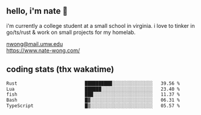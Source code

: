 ## hello, i'm nate 👋
i'm currently a college student at a small school in virginia. i love to tinker in go/ts/rust & work on small projects for my homelab.

nwong@mail.umw.edu <br/>
https://www.nate-wong.com/

## coding stats (thx wakatime)
<!--START_SECTION:waka-->

```txt
Rust                         ██████████░░░░░░░░░░░░░░░   39.56 %
Lua                          ██████░░░░░░░░░░░░░░░░░░░   23.40 %
fish                         ███░░░░░░░░░░░░░░░░░░░░░░   11.37 %
Bash                         █▓░░░░░░░░░░░░░░░░░░░░░░░   06.31 %
TypeScript                   █▒░░░░░░░░░░░░░░░░░░░░░░░   05.57 %
```

<!--END_SECTION:waka-->
